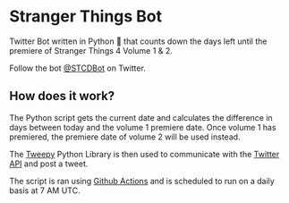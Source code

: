 # Stranger Things Bot
Twitter Bot written in Python 🐍 that counts down the days left until the premiere of Stranger Things 4 Volume 1 &amp; 2.

Follow the bot [@STCDBot](https://twitter.com/STCDBot) on Twitter.

## How does it work?
The Python script gets the current date and calculates the difference in days between today and the volume 1 premiere date. Once volume 1 has premiered, the premiere date of volume 2 will be used instead.

The [Tweepy](https://www.tweepy.org) Python Library is then used to communicate with the [Twitter API](https://developer.twitter.com/en/docs/twitter-api) and post a tweet. 

The script is ran using [Github Actions](https://github.com/features/actions) and is scheduled to run on a daily basis at 7 AM UTC. 
